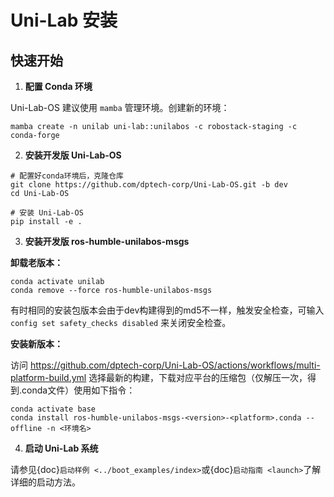 # **Uni-Lab 安装**

## 快速开始

1. **配置 Conda 环境**

Uni-Lab-OS 建议使用 `mamba` 管理环境。创建新的环境：

```shell
mamba create -n unilab uni-lab::unilabos -c robostack-staging -c conda-forge
```

2. **安装开发版 Uni-Lab-OS**

```shell
# 配置好conda环境后，克隆仓库
git clone https://github.com/dptech-corp/Uni-Lab-OS.git -b dev
cd Uni-Lab-OS

# 安装 Uni-Lab-OS
pip install -e .
```

3. **安装开发版 ros-humble-unilabos-msgs**

**卸载老版本：**
```shell
conda activate unilab
conda remove --force ros-humble-unilabos-msgs
```
有时相同的安装包版本会由于dev构建得到的md5不一样，触发安全检查，可输入 `config set safety_checks disabled` 来关闭安全检查。

**安装新版本：**

访问 https://github.com/dptech-corp/Uni-Lab-OS/actions/workflows/multi-platform-build.yml 选择最新的构建，下载对应平台的压缩包（仅解压一次，得到.conda文件）使用如下指令：
```shell
conda activate base
conda install ros-humble-unilabos-msgs-<version>-<platform>.conda --offline -n <环境名>
```

4. **启动 Uni-Lab 系统**

请参见{doc}`启动样例 <../boot_examples/index>`或{doc}`启动指南 <launch>`了解详细的启动方法。
